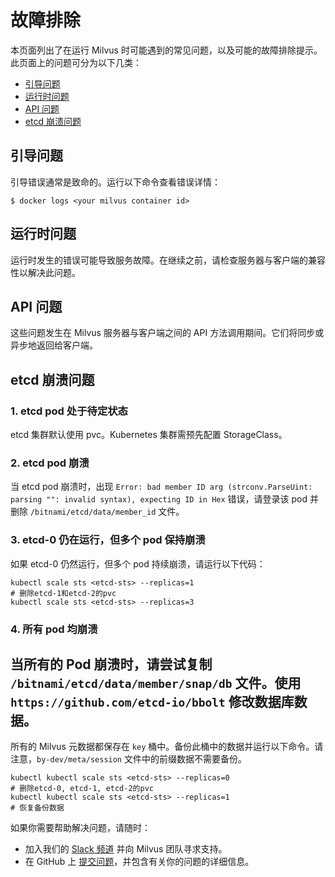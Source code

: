 


# 故障排除
本页面列出了在运行 Milvus 时可能遇到的常见问题，以及可能的故障排除提示。此页面上的问题可分为以下几类：

- [引导问题](#boot_issues)
- [运行时问题](#runtime_issues)
- [API 问题](#api_issues)
- [etcd 崩溃问题](#etcd_crash_issues)

## 引导问题
引导错误通常是致命的。运行以下命令查看错误详情：
```
$ docker logs <your milvus container id>
```

## 运行时问题
运行时发生的错误可能导致服务故障。在继续之前，请检查服务器与客户端的兼容性以解决此问题。

## API 问题
这些问题发生在 Milvus 服务器与客户端之间的 API 方法调用期间。它们将同步或异步地返回给客户端。

## etcd 崩溃问题
### 1. etcd pod 处于待定状态
etcd 集群默认使用 pvc。Kubernetes 集群需预先配置 StorageClass。

### 2. etcd pod 崩溃
当 etcd pod 崩溃时，出现 `Error: bad member ID arg (strconv.ParseUint: parsing "": invalid syntax), expecting ID in Hex` 错误，请登录该 pod 并删除 `/bitnami/etcd/data/member_id` 文件。

### 3. etcd-0 仍在运行，但多个 pod 保持崩溃
如果 etcd-0 仍然运行，但多个 pod 持续崩溃，请运行以下代码：
```
kubectl scale sts <etcd-sts> --replicas=1
# 删除etcd-1和etcd-2的pvc
kubectl scale sts <etcd-sts> --replicas=3
```

### 4. 所有 pod 均崩溃






## 当所有的 Pod 崩溃时，请尝试复制 `/bitnami/etcd/data/member/snap/db` 文件。使用 `https://github.com/etcd-io/bbolt` 修改数据库数据。

所有的 Milvus 元数据都保存在 `key` 桶中。备份此桶中的数据并运行以下命令。请注意，`by-dev/meta/session` 文件中的前缀数据不需要备份。

```
kubectl kubectl scale sts <etcd-sts> --replicas=0
# 删除etcd-0, etcd-1, etcd-2的pvc
kubectl kubectl scale sts <etcd-sts> --replicas=1
# 恢复备份数据
```

如果你需要帮助解决问题，请随时：

- 加入我们的 [Slack 频道](https://join.slack.com/t/milvusio/shared_invite/enQtNzY1OTQ0NDI3NjMzLWNmYmM1NmNjOTQ5MGI5NDhhYmRhMGU5M2NhNzhhMDMzY2MzNDdlYjM5ODQ5MmE3ODFlYzU3YjJkNmVlNDQ2ZTk) 并向 Milvus 团队寻求支持。
- 在 GitHub 上 [提交问题](https://github.com/milvus-io/milvus/issues/new/choose)，并包含有关你的问题的详细信息。

